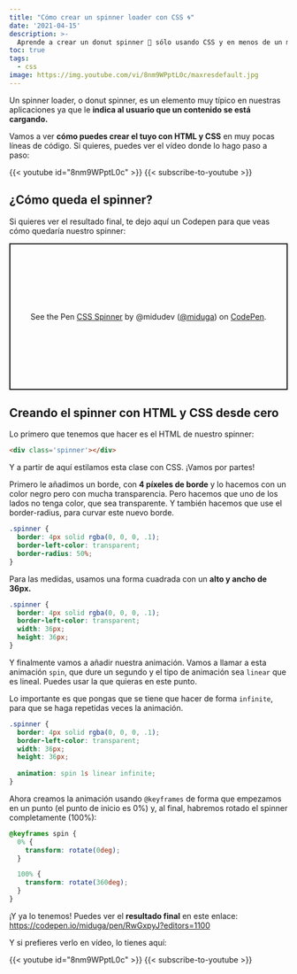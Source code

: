 ```yaml
---
title: "Cómo crear un spinner loader con CSS 🌀"
date: '2021-04-15'
description: >-
  Aprende a crear un donut spinner 🍩 sólo usando CSS y en menos de un minuto. Perfecto para frontenders impacientes ⏲️.
toc: true
tags:
  - css
image: https://img.youtube.com/vi/8nm9WPptL0c/maxresdefault.jpg
---
```


Un spinner loader, o donut spinner, es un elemento muy típico en nuestras aplicaciones ya que le **indica al usuario que un contenido se está cargando.**

Vamos a ver **cómo puedes crear el tuyo con HTML y CSS** en muy pocas líneas de código. Si quieres, puedes ver el vídeo donde lo hago paso a paso:

{{< youtube id="8nm9WPptL0c" >}}
{{< subscribe-to-youtube >}}

## ¿Cómo queda el spinner?
Si quieres ver el resultado final, te dejo aquí un Codepen para que veas cómo quedaría nuestro spinner: 

<p class="codepen" data-height="265" data-theme-id="light" data-default-tab="result" data-user="miduga" data-slug-hash="RwGxpyJ" style="height: 265px; box-sizing: border-box; display: flex; align-items: center; justify-content: center; border: 2px solid; margin: 1em 0; padding: 1em;" data-pen-title="CSS Spinner">
  <span>See the Pen <a href="https://codepen.io/miduga/pen/RwGxpyJ">
  CSS Spinner</a> by @midudev (<a href="https://codepen.io/miduga">@miduga</a>)
  on <a href="https://codepen.io">CodePen</a>.</span>
</p>
<script async src="https://cpwebassets.codepen.io/assets/embed/ei.js"></script>

## Creando el spinner con HTML y CSS desde cero

Lo primero que tenemos que hacer es el HTML de nuestro spinner:

```html
<div class='spinner'></div>
```

Y a partir de aquí estilamos esta clase con CSS. ¡Vamos por partes!

Primero le añadimos un borde, con **4 píxeles de borde** y lo hacemos con un color negro pero con mucha transparencia. Pero hacemos que uno de los lados no tenga color, que sea transparente. Y también hacemos que use el border-radius, para curvar este nuevo borde.

```css
.spinner {
  border: 4px solid rgba(0, 0, 0, .1);
  border-left-color: transparent;
  border-radius: 50%;
}
```

Para las medidas, usamos una forma cuadrada con un **alto y ancho de 36px.**

```css
.spinner {
  border: 4px solid rgba(0, 0, 0, .1);
  border-left-color: transparent;
  width: 36px;
  height: 36px;
}
```

Y finalmente vamos a añadir nuestra animación. Vamos a llamar a esta animación `spin`, que dure un segundo y el tipo de animación sea `linear` que es lineal. Puedes usar la que quieras en este punto.

Lo importante es que pongas que se tiene que hacer de forma `infinite`, para que se haga repetidas veces la animación.

```css
.spinner {
  border: 4px solid rgba(0, 0, 0, .1);
  border-left-color: transparent;
  width: 36px;
  height: 36px;
  
  animation: spin 1s linear infinite;
}
```

Ahora creamos la animación usando `@keyframes` de forma que empezamos en un punto (el punto de inicio es 0%) y, al final, habremos rotado el spinner completamente (100%):

```css
@keyframes spin {
  0% {
    transform: rotate(0deg);
  }

  100% {
    transform: rotate(360deg);
  }
}
```

¡Y ya lo tenemos! Puedes ver el **resultado final** en este enlace:
https://codepen.io/miduga/pen/RwGxpyJ?editors=1100

Y si prefieres verlo en vídeo, lo tienes aquí:

{{< youtube id="8nm9WPptL0c" >}}
{{< subscribe-to-youtube >}}